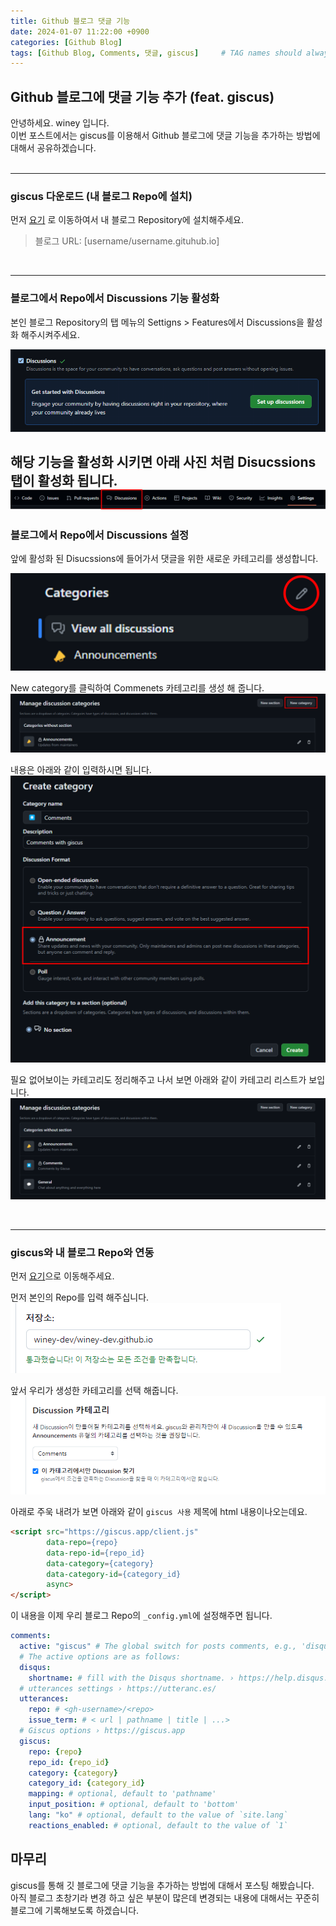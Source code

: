 ```yaml
---
title: Github 블로그 댓글 기능
date: 2024-01-07 11:22:00 +0900
categories: [Github Blog]
tags: [Github Blog, Comments, 댓글, giscus]     # TAG names should always be lowercase
---
```


## Github 블로그에 댓글 기능 추가 (feat. giscus)

안녕하세요. winey 입니다.<br>
이번 포스트에서는 giscus를 이용해서 Github 블로그에 댓글 기능을 추가하는 방법에 대해서 공유하겠습니다.<br>
<br>

---
 
### giscus 다운로드 (내 블로그 Repo에 설치)

먼저 [요기](https://github.com/apps/giscus) 로 이동하여서 내 블로그 Repository에 설치해주세요.<br>
> 블로그 URL: [username/username.gituhub.io]
<br>

---

### 블로그에서 Repo에서 Discussions 기능 활성화
본인 블로그 Repository의 탭 메뉴의 Settigns > Features에서 Discussions을 활성화 해주시켜주세요.<br>

![view](/assets/post/2024-01-07-giscus/giscus.png)

해당 기능을 활성화 시키면 아래 사진 처럼 Disucssions 탭이 활성화 됩니다.<br>
![view](/assets/post/2024-01-07-giscus/tap-img.png)
<br>
---

### 블로그에서 Repo에서 Discussions 설정
앞에 활성화 된 Disucssions에 들어가서 댓글을 위한 새로운 카테고리를 생성합니다.<br>

![cateogry](/assets/post/2024-01-07-giscus/categories.png)

New category를 클릭하여 Commenets 카테고리를 생성 해 줍니다. <br>
![cateogry](/assets/post/2024-01-07-giscus/new_category.png)
<br>

내용은 아래와 같이 입력하시면 됩니다. <br>
![cateogry](/assets/post/2024-01-07-giscus/create_giscus.png)

필요 없어보이는 카테고리도 정리해주고 나서 보면 아래와 같이 카테고리 리스트가 보입니다.<br>
![cateogry](/assets/post/2024-01-07-giscus/allcategories.png)

<br>

---

### giscus와 내 블로그 Repo와 연동

먼저 [요기](https://giscus.app/ko)으로 이동해주세요. <br>

먼저 본인의 Repo를 입력 해주십니다. <br>
![giscus_img](/assets/post/2024-01-07-giscus/giscus_app1.png)

앞서 우리가 생성한 카테고리를 선택 해줍니다.<br>
![giscus_img](/assets/post/2024-01-07-giscus/giscus_app2.png)

아래로 주욱 내려가 보면 아래와 같이 `giscus 사용` 제목에 html 내용이나오는데요.<br>

```html
<script src="https://giscus.app/client.js"
        data-repo={repo}
        data-repo-id={repo_id}
        data-category={category}
        data-category-id={category_id}
        async>
</script>
```
이 내용을 이제 우리 블로그 Repo의 `_config.yml`에 설정해주면 됩니다.
```yaml
comments:
  active: "giscus" # The global switch for posts comments, e.g., 'disqus'.  Keep it empty means disable
  # The active options are as follows:
  disqus:
    shortname: # fill with the Disqus shortname. › https://help.disqus.com/en/articles/1717111-what-s-a-shortname
  # utterances settings › https://utteranc.es/
  utterances:
    repo: # <gh-username>/<repo>
    issue_term: # < url | pathname | title | ...>
  # Giscus options › https://giscus.app
  giscus:
    repo: {repo}
    repo_id: {repo_id}
    category: {category}
    category_id: {category_id}
    mapping: # optional, default to 'pathname'
    input_position: # optional, default to 'bottom'
    lang: "ko" # optional, default to the value of `site.lang`
    reactions_enabled: # optional, default to the value of `1`
```

## 마무리

giscus를 통해 깃 블로그에 댓글 기능을 추가하는 방법에 대해서 포스팅 해봤습니다.<br>
아직 블로그 초창기라 변경 하고 싶은 부분이 많은데 변경되는 내용에 대해서는 꾸준히 블로그에 기록해보도록 하겠습니다.